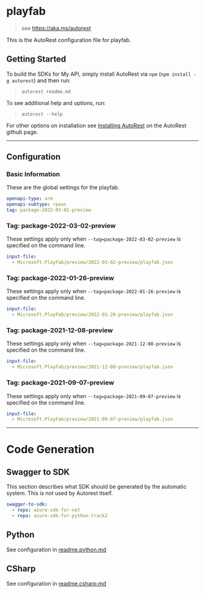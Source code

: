 # playfab

> see https://aka.ms/autorest

This is the AutoRest configuration file for playfab.

## Getting Started

To build the SDKs for My API, simply install AutoRest via `npm` (`npm install -g autorest`) and then run:

> `autorest readme.md`

To see additional help and options, run:

> `autorest --help`

For other options on installation see [Installing AutoRest](https://aka.ms/autorest/install) on the AutoRest github page.

---

## Configuration

### Basic Information

These are the global settings for the playfab.

```yaml
openapi-type: arm
openapi-subtype: rpaas
tag: package-2022-03-02-preview
```
### Tag: package-2022-03-02-preview

These settings apply only when `--tag=package-2022-03-02-preview` is specified on the command line.

```yaml $(tag) == 'package-2022-03-02-preview'
input-file:
  - Microsoft.PlayFab/preview/2022-03-02-preview/playfab.json
```

### Tag: package-2022-01-26-preview

These settings apply only when `--tag=package-2022-01-26-preview` is specified on the command line.

```yaml $(tag) == 'package-2022-01-26-preview'
input-file:
  - Microsoft.PlayFab/preview/2022-01-26-preview/playfab.json
```

### Tag: package-2021-12-08-preview

These settings apply only when `--tag=package-2021-12-08-preview` is specified on the command line.

```yaml $(tag) == 'package-2021-12-08-preview'
input-file:
  - Microsoft.PlayFab/preview/2021-12-08-preview/playfab.json
```

### Tag: package-2021-09-07-preview

These settings apply only when `--tag=package-2021-09-07-preview` is specified on the command line.

```yaml $(tag) == 'package-2021-09-07-preview'
input-file:
  - Microsoft.PlayFab/preview/2021-09-07-preview/playfab.json
```

---

# Code Generation
## Swagger to SDK

This section describes what SDK should be generated by the automatic system.
This is not used by Autorest itself.

```yaml $(swagger-to-sdk)
swagger-to-sdk:
  - repo: azure-sdk-for-net
  - repo: azure-sdk-for-python-track2
```
## Python

See configuration in [readme.python.md](./readme.python.md)

## CSharp

See configuration in [readme.csharp.md](./readme.csharp.md)
